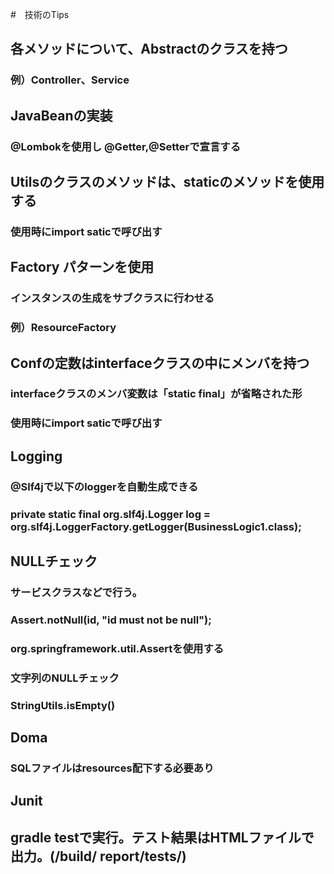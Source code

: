 #　技術のTips

## 各メソッドについて、Abstractのクラスを持つ
###   例）Controller、Service

## JavaBeanの実装
###   @Lombokを使用し @Getter,@Setterで宣言する

## Utilsのクラスのメソッドは、staticのメソッドを使用する
### 使用時にimport saticで呼び出す

## Factory パターンを使用
###   インスタンスの生成をサブクラスに行わせる
###   例）ResourceFactory

## Confの定数はinterfaceクラスの中にメンバを持つ
### interfaceクラスのメンバ変数は「static final」が省略された形
### 使用時にimport saticで呼び出す

## Logging
### @Slf4jで以下のloggerを自動生成できる
### private static final org.slf4j.Logger log = org.slf4j.LoggerFactory.getLogger(BusinessLogic1.class);

## NULLチェック
### サービスクラスなどで行う。
### Assert.notNull(id, "id must not be null");
### org.springframework.util.Assertを使用する
### 文字列のNULLチェック
### StringUtils.isEmpty()

## Doma
### SQLファイルはresources配下する必要あり

## Junit
## gradle testで実行。テスト結果はHTMLファイルで出力。(/build/	report/tests/)


